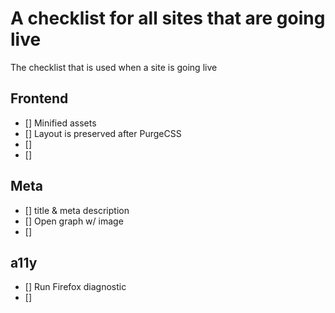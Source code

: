 # A checklist for all sites that are going live
The checklist that is used when a site is going live

## Frontend
- [] Minified assets
- [] Layout is preserved after PurgeCSS 
- [] 
- [] 

## Meta
- [] title & meta description
- [] Open graph w/ image
- [] 

## a11y
- [] Run Firefox diagnostic
- [] 
